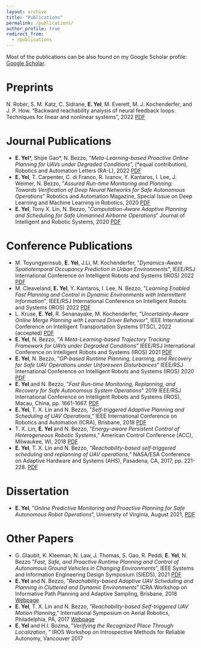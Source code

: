```yaml
---
layout: archive
title: "Publications"
permalink: /publications/
author_profile: true
redirect_from:
  - /publications
---
```

Most of the publications can be also found on my Google Scholar profile: [Google Scholar](https://scholar.google.com/citations?user=LJ4zcxcAAAAJ&hl=en&authuser=1 "Google Scholar").

Preprints
===
N. Rober, S. M. Katz, C. Sidrane, **E. Yel**, M. Everett, M. J. Kochenderfer, and J. P. How. “Backward reachability analysis of neural feedback loops: Techniques for linear and nonlinear systems”, 2022 [PDF](https://arxiv.org/abs/2209.14076 "Backreach")


Journal Publications
===
* **E. Yel***, Shijie Gao*, N. Bezzo, ”_Meta-Learning-based Proactive Online Planning for UAVs under Degraded Conditions_”, (*equal contribution), Robotics and Automation Letters (RA-L), 2022 [PDF](https://ieeexplore.ieee.org/document/9832491 "RAL'22")
* **E. Yel**, T. Carpenter, C. di Franco, R. Ivanov, Y. Kantaros, I. Lee, J. Weimer, N. Bezzo, ”_Assured Run-time Monitoring and Planning: Towards Verification of Deep Neural Networks for Safe Autonomous Operations_” Robotics and Automation Magazine, Special Issue on Deep Learning and Machine Learning in Robotics, 2020 [PDF](https://ieeexplore.ieee.org/document/9068251 "RAM'20")
* **E. Yel**, Tony X. Lin, N. Bezzo, ”_Computation-Aware Adaptive Planning and Scheduling for Safe Unmanned Airborne Operations_” Journal
of Intelligent and Robotic Systems, 2020 [PDF](https://link.springer.com/epdf/10.1007/s10846-020-01192-2?sharing_token=qFtm8fdhrw7rGoxGSkag9Pe4RwlQNchNByi7wbcMAY7a0qUIrsI7Gsc1PxE0C73W76eRLdTfLaDkqH1k2r_lFJDR2pmTLZvq7Px2rnuCcKWhnHiTmHhqX_j3X_xVtcUXJzzrkbBCBQCbOpqqYUGu44c7CmLWpuWDkN5dZ2i4Jfk%3D "JINT'20")


Conference Publications
===
* M. Toyungyernsub, **E. Yel**, J.Li, M. Kochenderfer, "_Dynamics-Aware Spatiotemporal Occupancy Prediction in Urban Environments_", IEEE/RSJ International Conference on Intelligent Robots and Systems (IROS) 2022 [PDF](https://arxiv.org/pdf/2209.13172.pdf "IROS'22") 
* M. Cleaveland, **E. Yel**, Y. Kantaros, I. Lee, N. Bezzo, "_Learning Enabled Fast Planning and Control in Dynamic Environments with Intermittent Information_", IEEE/RSJ International Conference on Intelligent Robots and Systems (IROS) 2022 [PDF](https://arxiv.org/pdf/2209.04534.pdf "IROS'22")   
* L. Kruse, **E. Yel**, R. Senanayake, M. Kochenderfer, "_Uncertainty-Aware Online Merge Planning with Learned Driver Behavior_", IEEE International Conference on Intelligent Transportation Systems (ITSC), 2022 (accepted) [PDF](https://arxiv.org/pdf/2207.05228.pdf "ITSC'22")
* **E. Yel**, N. Bezzo, ”_A Meta-Learning-based Trajectory Tracking Framework for UAVs under Degraded Conditions_” IEEE/RSJ International Conference on Intelligent Robots and Systems (IROS) 2021 [PDF](https://arxiv.org/abs/2104.15081 "IROS'21")
* **E. Yel**, N. Bezzo, ”_GP-based Runtime Planning, Learning, and Recovery for Safe UAV Operations under Unforeseen Disturbances_” IEEE/RSJ International Conference on Intelligent Robots and Systems (IROS) 2020 [PDF](https://ieeexplore.ieee.org/document/9341641 "IROS'20")
* **E. Yel** and N. Bezzo, "_Fast Run-time Monitoring, Replanning, and Recovery for Safe Autonomous System Operations_” 2019 IEEE/RSJ
International Conference on Intelligent Robots and Systems (IROS), Macau, China, pp. 1661-1667.  [PDF](https://ieeexplore.ieee.org/document/8968498 "IROS'19")
* **E. Yel**, T. X. Lin and N. Bezzo, ”_Self-triggered Adaptive Planning and Scheduling of UAV Operations_,” IEEE International Conference on Robotics and Automation (ICRA), Brisbane, 2018 [PDF](https://ieeexplore.ieee.org/document/8463205 "ICRA'18")
* T. X. Lin, **E. Yel** and N. Bezzo, ”_Energy-aware Persistent Control of Heterogeneous Robotic Systems_,” American Control Conference (ACC), Milwaukee, WI, 2018  [PDF](https://ieeexplore.ieee.org/document/8431238 "ACC'18")
* **E. Yel**, T. X. Lin and N. Bezzo, ”_Reachability-based self-triggered scheduling and replanning of UAV operations_,” NASA/ESA Conference on Adaptive Hardware and Systems (AHS), Pasadena, CA, 2017, pp. 221-228. [PDF](https://ieeexplore.ieee.org/document/8046382 "AHS'17") 

Dissertation
===
* **E. Yel**, ”_Online Predictive Monitoring and Proactive Planning for Safe Autonomous Robot Operations_”, University of Virginia, August 2021, [PDF](https://libraetd.lib.virginia.edu/public_view/9s161713h, "Dissertation")

Other Papers
===
* G. Glaubit, K. Kleeman, N. Law, J. Thomas, S. Gao, R. Peddi, **E. Yel**, N. Bezzo ”_Fast, Safe, and Proactive Runtime Planning and Control of Autonomous Ground Vehicles in Changing Environments_”, IEEE Systems and Information Engineering Design Symposium (SIEDS), 2021 [PDF]( https://ieeexplore.ieee.org/abstract/document/9483719 "SIEDS'21") 
* **E. Yel** and N. Bezzo, ”_Reachability-based Adaptive UAV Scheduling and Planning in Cluttered and Dynamic Environments_” ICRA Workshop on Informative Path Planning and Adaptive Sampling, Brisbane, 2018 [Webpage](https://robotics.usc.edu/~wippas/index.html "WIPPAS'18")  
* **E. Yel**, T. X. Lin and N. Bezzo, ”_Reachability-based Self-triggered UAV Motion Planning_,” International Symposium on Aerial Robotics, Philadelphia, PA, 2017  [Webpage](https://sites.google.com/a/seas.upenn.edu/aerialrobotics/home "ISAR'17")  
* **E. Yel** and H.I. Bozma, ”_Verifying the Recognized Place Through Localization_, ” IROS Workshop on Introspective Methods for Reliable Autonomy, Vancouver 2017
